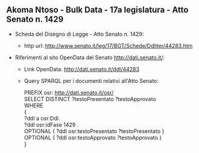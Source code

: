 ## Akoma Ntoso - Bulk Data - 17a legislatura - Atto Senato n. 1429 ##

* Scheda del Disegno di Legge - Atto Senato n. 1429:
	* http url: http://www.senato.it/leg/17/BGT/Schede/Ddliter/44283.htm

* Riferimenti al sito OpenData del Senato http://dati.senato.it/:
	* Link OpenData: http://dati.senato.it/ddl/44283
	* Query SPARQL per i documenti relativi all'Atto Senato:

        PREFIX osr: <http://dati.senato.it/osr/>  
		SELECT DISTINCT ?testoPresentato ?testoApprovato  
		WHERE  
		{  
		    ?ddl a osr:Ddl.  
		    ?ddl osr:idFase 1429 .  
		    OPTIONAL { ?ddl osr:testoPresentato ?testoPresentato }  
		    OPTIONAL { ?ddl osr:testoApprovato ?testoApprovato }  
		}
		